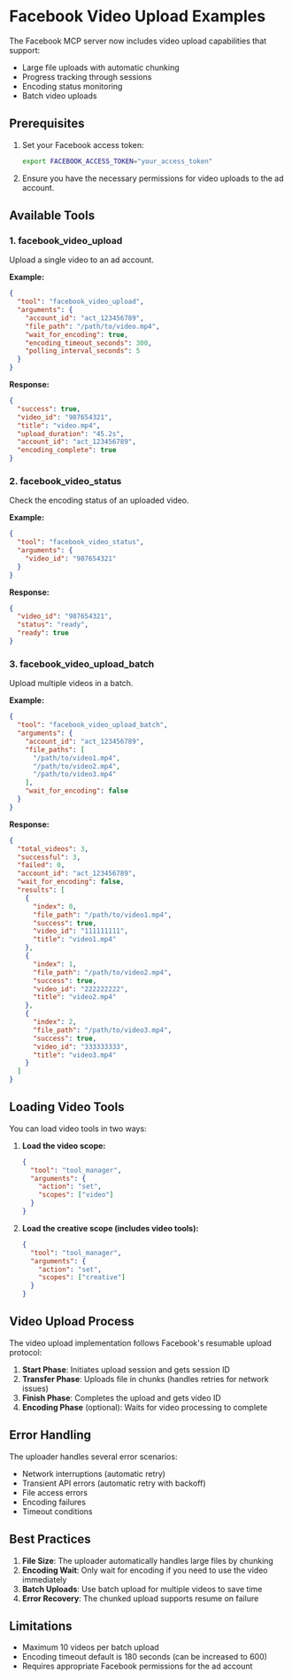 # Facebook Video Upload Examples

The Facebook MCP server now includes video upload capabilities that support:
- Large file uploads with automatic chunking
- Progress tracking through sessions
- Encoding status monitoring
- Batch video uploads

## Prerequisites

1. Set your Facebook access token:
   ```bash
   export FACEBOOK_ACCESS_TOKEN="your_access_token"
   ```

2. Ensure you have the necessary permissions for video uploads to the ad account.

## Available Tools

### 1. facebook_video_upload

Upload a single video to an ad account.

**Example:**
```json
{
  "tool": "facebook_video_upload",
  "arguments": {
    "account_id": "act_123456789",
    "file_path": "/path/to/video.mp4",
    "wait_for_encoding": true,
    "encoding_timeout_seconds": 300,
    "polling_interval_seconds": 5
  }
}
```

**Response:**
```json
{
  "success": true,
  "video_id": "987654321",
  "title": "video.mp4",
  "upload_duration": "45.2s",
  "account_id": "act_123456789",
  "encoding_complete": true
}
```

### 2. facebook_video_status

Check the encoding status of an uploaded video.

**Example:**
```json
{
  "tool": "facebook_video_status",
  "arguments": {
    "video_id": "987654321"
  }
}
```

**Response:**
```json
{
  "video_id": "987654321",
  "status": "ready",
  "ready": true
}
```

### 3. facebook_video_upload_batch

Upload multiple videos in a batch.

**Example:**
```json
{
  "tool": "facebook_video_upload_batch",
  "arguments": {
    "account_id": "act_123456789",
    "file_paths": [
      "/path/to/video1.mp4",
      "/path/to/video2.mp4",
      "/path/to/video3.mp4"
    ],
    "wait_for_encoding": false
  }
}
```

**Response:**
```json
{
  "total_videos": 3,
  "successful": 3,
  "failed": 0,
  "account_id": "act_123456789",
  "wait_for_encoding": false,
  "results": [
    {
      "index": 0,
      "file_path": "/path/to/video1.mp4",
      "success": true,
      "video_id": "111111111",
      "title": "video1.mp4"
    },
    {
      "index": 1,
      "file_path": "/path/to/video2.mp4",
      "success": true,
      "video_id": "222222222",
      "title": "video2.mp4"
    },
    {
      "index": 2,
      "file_path": "/path/to/video3.mp4",
      "success": true,
      "video_id": "333333333",
      "title": "video3.mp4"
    }
  ]
}
```

## Loading Video Tools

You can load video tools in two ways:

1. **Load the video scope:**
   ```json
   {
     "tool": "tool_manager",
     "arguments": {
       "action": "set",
       "scopes": ["video"]
     }
   }
   ```

2. **Load the creative scope (includes video tools):**
   ```json
   {
     "tool": "tool_manager",
     "arguments": {
       "action": "set",
       "scopes": ["creative"]
     }
   }
   ```

## Video Upload Process

The video upload implementation follows Facebook's resumable upload protocol:

1. **Start Phase**: Initiates upload session and gets session ID
2. **Transfer Phase**: Uploads file in chunks (handles retries for network issues)
3. **Finish Phase**: Completes the upload and gets video ID
4. **Encoding Phase** (optional): Waits for video processing to complete

## Error Handling

The uploader handles several error scenarios:
- Network interruptions (automatic retry)
- Transient API errors (automatic retry with backoff)
- File access errors
- Encoding failures
- Timeout conditions

## Best Practices

1. **File Size**: The uploader automatically handles large files by chunking
2. **Encoding Wait**: Only wait for encoding if you need to use the video immediately
3. **Batch Uploads**: Use batch upload for multiple videos to save time
4. **Error Recovery**: The chunked upload supports resume on failure

## Limitations

- Maximum 10 videos per batch upload
- Encoding timeout default is 180 seconds (can be increased to 600)
- Requires appropriate Facebook permissions for the ad account